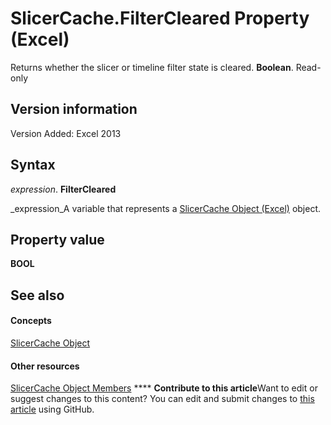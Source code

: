 
# SlicerCache.FilterCleared Property (Excel)

Returns whether the slicer or timeline filter state is cleared.  **Boolean**. Read-only


## Version information

Version Added: Excel 2013 


## Syntax

 _expression_. **FilterCleared**

 _expression_A variable that represents a  [SlicerCache Object (Excel)](6e6533e3-0503-a1d3-9ecd-f7997233565f.md) object.


## Property value

 **BOOL**


## See also


#### Concepts


 [SlicerCache Object](6e6533e3-0503-a1d3-9ecd-f7997233565f.md)
#### Other resources


 [SlicerCache Object Members](59572fc4-0dd9-096a-61b9-7775f90ac7be.md)
****   **Contribute to this article**Want to edit or suggest changes to this content? You can edit and submit changes to  [this article](https://github.com/jhershey00/VBA_Excel_Test/OpenXMLCon/articles/7ba523e4-365f-9cfb-9fa2-bf0e025996ae.md) using GitHub.

